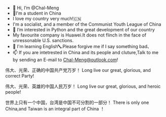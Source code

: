 - 👋 Hi, I’m @Chal-Meng
- 🏫I'm a student in China
- I love my country very much!🇨🇳
- I'm a socialist, and a member of the Communist Youth League of China
- 👀 I’m interested in Python and the great development of our country
- My favourite company is Huawei.It does not flinch in the face of unressonable U.S. sanctions.
- 🌱 I'm learning English🔤.Please forgive me if I say something bad、
- 📫 If you are intetrested in China and its people and cluture,Talk to me by sending an E-mail to Chal-Meng@outlook.com!

伟大、光荣、正确的中国共产党万岁！
Long live our great, glorious, and correct Party!

伟大、光荣、英雄的中国人民万岁！
Long live our great, glorious, and heroic people!

世界上只有一个中国，台湾是中国不可分割的一部分！
There is only one China,and Taiwan is an integral part of China ！
